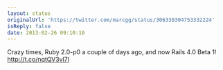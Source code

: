 ```yaml
---
layout: status
originalUrl: 'https://twitter.com/marcgg/status/306330304753332224'
isReply: false
date: 2013-02-26 09:10:10
---
```


Crazy times, Ruby 2.0-p0 a couple of days ago, and now Rails 4.0 Beta 1! http://t.co/nqtQV3vl7l

